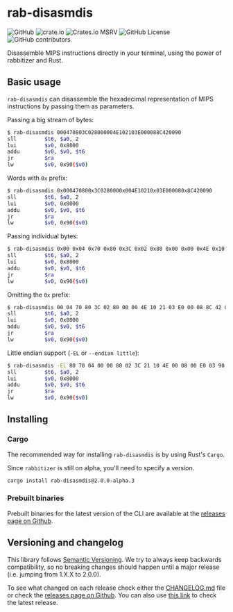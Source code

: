 # rab-disasmdis

![GitHub](https://img.shields.io/github/license/Decompollaborate/rabbitizer)
![crate.io](https://img.shields.io/crates/dv/rab-disasmdis)
![Crates.io MSRV](https://img.shields.io/crates/msrv/rab-disasmdis)
![GitHub License](https://img.shields.io/github/license/Decompollaborate/rabbitizer)
![GitHub contributors](https://img.shields.io/github/contributors/Decompollaborate/rabbitizer?logo=purple)

Disassemble MIPS instructions directly in your terminal, using the power of
rabbitizer and Rust.

## Basic usage

`rab-disasmdis` can disassemble the hexadecimal representation of MIPS
instructions by passing them as parameters.

Passing a big stream of bytes:

```bash
$ rab-disasmdis 000470803C028000004E102103E000088C420090
sll         $t6, $a0, 2
lui         $v0, 0x8000
addu        $v0, $v0, $t6
jr          $ra
lw          $v0, 0x90($v0)
```

Words with `0x` prefix:

```bash
$ rab-disasmdis 0x000470800x3C0280000x004E10210x03E000080x8C420090
sll         $t6, $a0, 2
lui         $v0, 0x8000
addu        $v0, $v0, $t6
jr          $ra
lw          $v0, 0x90($v0)
```

Passing individual bytes:

```bash
$ rab-disasmdis 0x00 0x04 0x70 0x80 0x3C 0x02 0x80 0x00 0x00 0x4E 0x10 0x21 0x03 0xE0 0x00 0x08 0x8C 0x42 0x00 0x90
sll         $t6, $a0, 2
lui         $v0, 0x8000
addu        $v0, $v0, $t6
jr          $ra
lw          $v0, 0x90($v0)
```

Omitting the `0x` prefix:

```bash
$ rab-disasmdis 00 04 70 80 3C 02 80 00 00 4E 10 21 03 E0 00 08 8C 42 00 90
sll         $t6, $a0, 2
lui         $v0, 0x8000
addu        $v0, $v0, $t6
jr          $ra
lw          $v0, 0x90($v0)
```

Little endian support (`-EL` or `--endian little`):

```bash
$ rab-disasmdis -EL 80 70 04 00 00 80 02 3C 21 10 4E 00 08 00 E0 03 90 00 42 8C
sll         $t6, $a0, 2
lui         $v0, 0x8000
addu        $v0, $v0, $t6
jr          $ra
lw          $v0, 0x90($v0)
```

## Installing

### Cargo

The recommended way for installing `rab-disasmdis` is by using Rust's `Cargo`.

Since `rabbitizer` is still on alpha, you'll need to specify a version.

```bash
cargo install rab-disasmdis@2.0.0-alpha.3
```

### Prebuilt binaries

Prebuilt binaries for the latest version of the CLI are available at the
[releases page on Github](https://github.com/Decompollaborate/rabbitizer/releases).
<!--
TODO change this link to
https://github.com/Decompollaborate/rabbitizer/releases/latest
when we do the first stable release
-->

## Versioning and changelog

This library follows [Semantic Versioning](https://semver.org/spec/v2.0.0.html).
We try to always keep backwards compatibility, so no breaking changes should
happen until a major release (i.e. jumping from 1.X.X to 2.0.0).

<!--
TODO change this link when we do the first stable release
-->
To see what changed on each release check either the
[CHANGELOG.md](https://github.com/Decompollaborate/rabbitizer/blob/%F0%9F%A6%80/CHANGELOG.md)
file or check the [releases page on Github](https://github.com/Decompollaborate/rabbitizer/releases).
You can also use [this link](https://github.com/Decompollaborate/rabbitizer/releases/latest)
to check the latest release.
